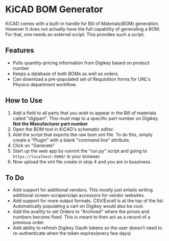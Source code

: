 KiCAD BOM Generator
===================

KiCAD comes with a built-in handle for Bill of Materials(BOM) generation. However It does not actually have the full capability of generating a BOM. For that, one needs an external script. This provides such a script.

Features
--------
-  Pulls quantity-pricing information from Digikey based on product number
-  Keeps a database of both BOMs as well as orders.
-  Can download a pre-populated set of Requisition forms for UNL's Physics department workflow.


How to Use
----------
1.  Add a field to all parts that you wish to appear in the Bill of materials called "digipart". This must map to a specific part number on Digikey. **Not the Manufacturer part number**
2.  Open the BOM tool in KiCAD's schematic editor.
3.  Add the script that exports the raw bom xml file. To do this, simply create a "Plugin" with a blank "command line" attribute.
4.  Click on "Generate"
4.  Start up the web app by runnint the "run.py" script and going to ``https://localhost:5000/`` in your browser.
5.  Now upload the xml file create in stop 4 and you are in bussiness.


To Do
-----
  -  Add support for additional vendors. This mostly just entails writing additional screen-scrapers/api accessors for vendor websites.
  -  Add support for more output formats. CSV/Excell is at the top of the list. Automatically populating a cart on Digikey would also be cool.
  -  Add the availity to set Orders to "Archived" where the prices and numbers become fixed. This is meant to then act as a record of a previous order.
  -  Add ability to refresh Digikey Oauth tokens so the user doesn't need to re-authenticate when the token expires(every few days)
